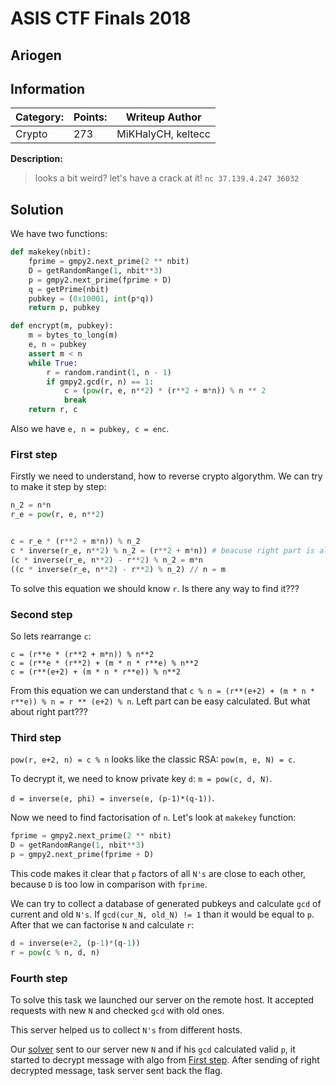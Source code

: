 # ASIS CTF Finals 2018 
## Ariogen

## Information
**Category:** | **Points:** | **Writeup Author**
--- | --- | ---
Crypto | 273 | MiKHalyCH, keltecc

**Description:** 

> looks a bit weird? let's have a crack at it!
`nc 37.139.4.247 36032`

## Solution
We have two functions:
```py
def makekey(nbit):
    fprime = gmpy2.next_prime(2 ** nbit)
    D = getRandomRange(1, nbit**3)
    p = gmpy2.next_prime(fprime + D)
    q = getPrime(nbit)
    pubkey = (0x10001, int(p*q)) 
    return p, pubkey

def encrypt(m, pubkey):
    m = bytes_to_long(m)
    e, n = pubkey
    assert m < n
    while True:
        r = random.randint(1, n - 1)
        if gmpy2.gcd(r, n) == 1:
            c = (pow(r, e, n**2) * (r**2 + m*n)) % n ** 2   
            break
    return r, c
```
Also we have `e, n = pubkey, c = enc`.

### First step

Firstly we need to understand, how to reverse crypto algorythm. We can try to make it step by step:

```py
n_2 = n*n
r_e = pow(r, e, n**2)


c = r_e * (r**2 + m*n)) % n_2
c * inverse(r_e, n**2) % n_2 = (r**2 + m*n)) # beacuse right part is always lower then n_2
(c * inverse(r_e, n**2) - r**2) % n_2 = m*n
((c * inverse(r_e, n**2) - r**2) % n_2) // n = m
```
To solve this equation we should know `r`. Is there any way to find it???

### Second step

So lets rearrange `c`:
```
c = (r**e * (r**2 + m*n)) % n**2
c = (r**e * (r**2) + (m * n * r**e) % n**2
c = (r**(e+2) + (m * n * r**e)) % n**2
```

From this equation we can understand that `c % n = (r**(e+2) + (m * n * r**e)) % n = r ** (e+2) % n`. Left part can be easy calculated. But what about right part???

### Third step

`pow(r, e+2, n) = c % n` looks like the classic RSA: `pow(m, e, N) = c`.

To decrypt it, we need to know private key `d`: `m = pow(c, d, N)`.

`d = inverse(e, phi) = inverse(e, (p-1)*(q-1))`. 

Now we need to find factorisation of `n`. Let's look at `makekey` function:

```py
fprime = gmpy2.next_prime(2 ** nbit)
D = getRandomRange(1, nbit**3)
p = gmpy2.next_prime(fprime + D)
```
This code makes it clear that `p` factors of all `N's` are close to each other, because `D` is too low in comparison with `fprime`.

We can try to collect a database of generated pubkeys and calculate `gcd` of current and old `N's`. If `gcd(cur_N, old_N) != 1` than it would be equal to `p`. After that we can factorise `N` and calculate `r`:

```py
d = inverse(e+2, (p-1)*(q-1))
r = pow(c % n, d, n)
```

### Fourth step

To solve this task we launched our server on the remote host. It accepted requests with new `N` and checked `gcd` with old ones. 

This server helped us to collect `N's` from different hosts.

Our [solver](solver.py) sent to our server new `N` and if his `gcd` calculated valid `p`, it started to decrypt message with algo from [First step](#first-step). After sending of right decrypted message, task server sent back the flag.